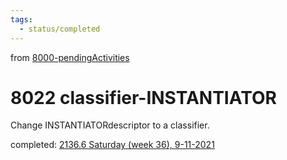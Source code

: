```yaml
---
tags:
  - status/completed
---
```

from [8000-pendingActivities](8000-pendingActivities.md)
# 8022 classifier-INSTANTIATOR
Change INSTANTIATORdescriptor to a classifier.

completed: [2136.6 Saturday (week 36),   9-11-2021](../2136/2136.6%20Saturday%20(week%2036),%20%20%209-11-2021.md)